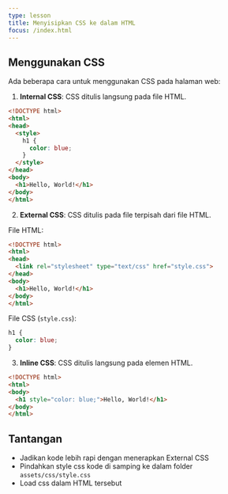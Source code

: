 ```yaml
---
type: lesson
title: Menyisipkan CSS ke dalam HTML
focus: /index.html
---
```


## Menggunakan CSS

Ada beberapa cara untuk menggunakan CSS pada halaman web:

1. **Internal CSS**: CSS ditulis langsung pada file HTML.

```html
<!DOCTYPE html>
<html>
<head>
  <style>
    h1 {
      color: blue;
    }
  </style>
</head>
<body>
  <h1>Hello, World!</h1>
</body>
</html>
```

2. **External CSS**: CSS ditulis pada file terpisah dari file HTML.

File HTML:

```html
<!DOCTYPE html>
<html>
<head>
  <link rel="stylesheet" type="text/css" href="style.css">
</head>
<body>
  <h1>Hello, World!</h1>
</body>
</html>
```

File CSS (`style.css`):

```css
h1 {
  color: blue;
}
```

3. **Inline CSS**: CSS ditulis langsung pada elemen HTML.

```html
<!DOCTYPE html>
<html>
<body>
  <h1 style="color: blue;">Hello, World!</h1>
</body>
</html>
```

## Tantangan

- Jadikan kode lebih rapi dengan menerapkan External CSS
- Pindahkan style css kode di samping ke dalam folder `assets/css/style.css`
- Load css dalam HTML tersebut